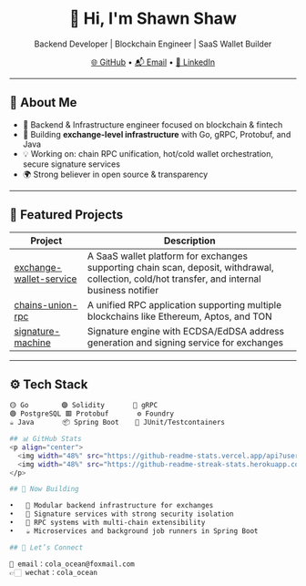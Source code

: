 <h1 align="center">👋 Hi, I'm Shawn Shaw</h1>

<p align="center">
  Backend Developer | Blockchain Engineer | SaaS Wallet Builder
</p>

<p align="center">
  <a href="https://github.com/Shawn-Shaw-x" target="_blank">🌐 GitHub</a> •
  <a href="mailto:youremail@example.com">📬 Email</a> •
  <a href="https://linkedin.com/in/yourprofile" target="_blank">💼 LinkedIn</a>
</p>

---

## 🚀 About Me

- 💼 Backend & Infrastructure engineer focused on blockchain & fintech
- 🔧 Building **exchange-level infrastructure** with Go, gRPC, Protobuf, and Java
- 💡 Working on: chain RPC unification, hot/cold wallet orchestration, secure signature services
- 🌍 Strong believer in open source & transparency

---

## 🧩 Featured Projects

| Project | Description |
|--------|-------------|
| [exchange-wallet-service](https://github.com/Shawn-Shaw-x/exchange-wallet-service) | A SaaS wallet platform for exchanges supporting chain scan, deposit, withdrawal, collection, cold/hot transfer, and internal business notifier |
| [chains-union-rpc](https://github.com/Shawn-Shaw-x/chains-union-rpc) | A unified RPC application supporting multiple blockchains like Ethereum, Aptos, and TON |
| [signature-machine](https://github.com/Shawn-Shaw-x/signature-machine) | Signature engine with ECDSA/EdDSA address generation and signing service for exchanges |

---

## ⚙️ Tech Stack

```bash
🟡 Go        🟣 Solidity       🔵 gRPC
🟢 PostgreSQL 🟥 Protobuf       ⚙️ Foundry
☕ Java       📦 Spring Boot    🧪 JUnit/Testcontainers

## 📊 GitHub Stats
<p align="center">
  <img width="48%" src="https://github-readme-stats.vercel.app/api?username=Shawn-Shaw-x&show_icons=true&theme=default" />
  <img width="48%" src="https://github-readme-streak-stats.herokuapp.com/?user=Shawn-Shaw-x" />
</p>

## 📌 Now Building

•	🧱 Modular backend infrastructure for exchanges
•	🔐 Signature services with strong security isolation
•	🔄 RPC systems with multi-chain extensibility
•	☕ Microservices and background job runners in Spring Boot

## 🙌 Let’s Connect

📮 email：cola_ocean@foxmail.com
👉🏻 wechat：cola_ocean
